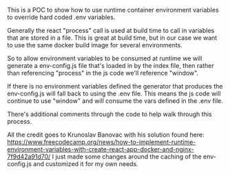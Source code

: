 This is a POC to show how to use runtime container environment variables to override hard coded .env variables.

Generally the react "process" call is used at build time to call in variables that are stored in a file.  This is great at build time, but in our case we want to use the same docker build image for several environments.

So to allow environment variables to be consumed at runtime we will generate a env-config.js file that's loaded in by the index file, then rather than referencing "process" in the js code we'll reference "window".

If there is no environment variables defined the generator that produces the env-config.js will fall back to using the .env file. This means the js code will continue to use "window" and will consume the vars defined in the .env file.

There's additional comments through the code to help walk through this process.

All the credit goes to Krunoslav Banovac with his solution found here:  https://www.freecodecamp.org/news/how-to-implement-runtime-environment-variables-with-create-react-app-docker-and-nginx-7f9d42a91d70/
I just made some changes around the caching of the env-config.js and customized it for my own needs.